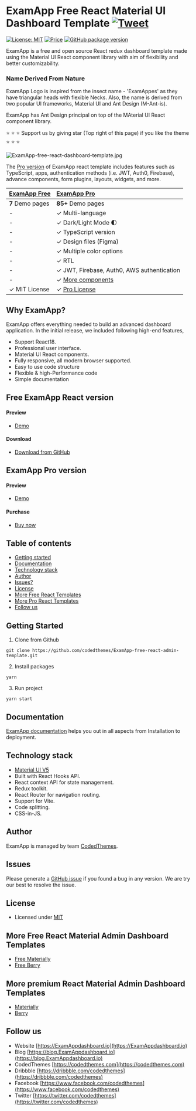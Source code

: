 # ExamApp Free React Material UI Dashboard Template [![Tweet](https://img.shields.io/twitter/url/http/shields.io.svg?style=social)](https://twitter.com/intent/tweet?text=Download%20ExamApp%20React%20-%20The%20professional%20Material%20designed%20React%20Admin%20Dashboard%20Template%20&url=https://ExamAppdashboard.io&via=codedthemes&hashtags=reactjs,webdev,developers,javascript)

[![License: MIT](https://img.shields.io/badge/License-MIT-yellow.svg)](https://opensource.org/licenses/MIT)
[![Price](https://img.shields.io/badge/price-FREE-0098f7.svg)](https://github.com/codedthemes/ExamApp-free-react-admin-template/blob/main/LICENSE)
[![GitHub package version](https://img.shields.io/github/package-json/v/codedthemes/ExamApp-free-react-admin-template)](https://github.com/codedthemes/ExamApp-free-react-admin-template/)

ExamApp is a free and open source React redux dashboard template made using the Material UI React component library with aim of flexibility and better customizability.

### Name Derived From Nature

ExamApp Logo is inspired from the insect name - 'ExamAppes' as they have triangular heads with flexible Necks. Also, the name is derived from two popular UI frameworks, Material UI and Ant Design (M-Ant-is).

ExamApp has Ant Design principal on top of the MAterial UI React component library.

:star: :star: :star: Support us by giving star (Top right of this page) if you like the theme :star: :star: :star:

![ExamApp-free-react-dashboard-template.jpg](https://ExamAppdashboard.io/adv-banner-images/og-social-v1.1.0.png)

The [Pro version](https://ExamAppdashboard.io) of ExamApp react template includes features such as TypeScript, apps, authentication methods (i.e. JWT, Auth0, Firebase), advance components, form plugins, layouts, widgets, and more.

| [ExamApp Free](https://ExamAppdashboard.io/free) | [ExamApp Pro](https://ExamAppdashboard.io)                                         |
| ---------------------------------------------- | :------------------------------------------------------------------------------- |
| **7** Demo pages                               | **85+** Demo pages                                                               |
| -                                              | ✓ Multi-language                                                                 |
| -                                              | ✓ Dark/Light Mode 🌓                                                             |
| -                                              | ✓ TypeScript version                                                             |
| -                                              | ✓ Design files (Figma)                                                           |
| -                                              | ✓ Multiple color options                                                         |
| -                                              | ✓ RTL                                                                            |
| -                                              | ✓ JWT, Firebase, Auth0, AWS authentication                                       |
| -                                              | ✓ [More components](https://ExamAppdashboard.io/components-overview/autocomplete) |
| ✓ MIT License                                  | ✓ [Pro License](https://mui.com/store/license/)                                  |

## Why ExamApp?

ExamApp offers everything needed to build an advanced dashboard application. In the initial release, we included following high-end features,

- Support React18.
- Professional user interface.
- Material UI React components.
- Fully responsive, all modern browser supported.
- Easy to use code structure
- Flexible & high-Performance code
- Simple documentation

## Free ExamApp React version

#### Preview

- [Demo](https://ExamAppdashboard.io/free)

#### Download

- [Download from GitHub](https://github.com/codedthemes/ExamApp-free-react-admin-template)

## ExamApp Pro version

#### Preview

- [Demo](https://ExamAppdashboard.io)

#### Purchase

- [Buy now](https://mui.com/store/items/ExamApp-react-admin-dashboard-template/)

## Table of contents

- [Getting started](#getting-started)
- [Documentation](#documentation)
- [Technology stack](#technology-stack)
- [Author](#author)
- [Issues?](#issues)
- [License](#license)
- [More Free React Templates](#more-free-react-material-admin-dashboard-templates)
- [More Pro React Templates](#more-premium-react-material-admin-dashboard-templates)
- [Follow us](#follow-us)

## Getting Started

1. Clone from Github

```
git clone https://github.com/codedthemes/ExamApp-free-react-admin-template.git
```

2. Install packages

```
yarn
```

3. Run project

```
yarn start
```

## Documentation

[ExamApp documentation](https://codedthemes.gitbook.io/ExamApp/) helps you out in all aspects from Installation to deployment.

## Technology stack

- [Material UI V5](https://mui.com/core/)
- Built with React Hooks API.
- React context API for state management.
- Redux toolkit.
- React Router for navigation routing.
- Support for Vite.
- Code splitting.
- CSS-in-JS.

## Author

ExamApp is managed by team [CodedThemes](https://codedthemes.com).

## Issues

Please generate a [GitHub issue](https://github.com/codedthemes/ExamApp-free-react-admin-template/issues) if you found a bug in any version. We are try our best to resolve the issue.

## License

- Licensed under [MIT](https://github.com/codedthemes/datta-able-bootstrap-dashboard/blob/master/LICENSE)

## More Free React Material Admin Dashboard Templates

- [Free Materially](https://codedthemes.com/item/materially-free-reactjs-admin-template/)
- [Free Berry](https://mui.com/store/items/berry-react-material-admin-free/)

## More premium React Material Admin Dashboard Templates

- [Materially](https://codedthemes.com/item/materially-reactjs-admin-dashboard/)
- [Berry](https://mui.com/store/items/berry-react-material-admin/)

## Follow us

- Website [https://ExamAppdashboard.io](https://ExamAppdashboard.io)
- Blog [https://blog.ExamAppdashboard.io](https://blog.ExamAppdashboard.io)
- CodedThemes [https://codedthemes.com](https://codedthemes.com)
- Dribbble [https://dribbble.com/codedthemes](https://dribbble.com/codedthemes)
- Facebook [https://www.facebook.com/codedthemes](https://www.facebook.com/codedthemes)
- Twitter [https://twitter.com/codedthemes](https://twitter.com/codedthemes)
